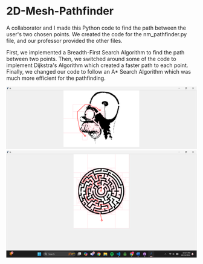 # 2D-Mesh-Pathfinder
A collaborator and I made this Python code to find the path between the user's two chosen points. We created the code for the nm_pathfinder.py file, and our professor provided the other files. 

First, we implemented a Breadth-First Search Algorithm to find the path between two points. Then, we switched around some of the code to implement Dijkstra's Algorithm which created a faster path to each point. Finally, we changed our code to follow an A* Search Algorithm which was much more efficient for the pathfinding.

![Homer Pathfinder](images/Screenshot%20(116).png)
![Maze Pathfinder](images/Screenshot%20(125).png)
